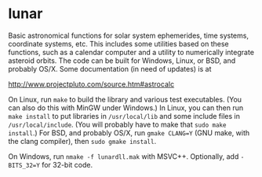 # lunar
Basic astronomical functions for solar system ephemerides,  time systems,
coordinate systems,  etc.  This includes some utilities based on these
functions,  such as a calendar computer and a utility to numerically
integrate asteroid orbits.  The code can be built for Windows,  Linux,
or BSD,  and probably OS/X.  Some documentation (in need of updates) is at

http://www.projectpluto.com/source.htm#astrocalc

On Linux,  run `make` to build the library and various test executables.
(You can also do this with MinGW under Windows.)  In Linux,  you
can then run `make install` to put libraries in `/usr/local/lib` and some
include files in `/usr/local/include`.  (You will probably have to make that
`sudo make install`.)  For BSD,  and probably OS/X,  run `gmake CLANG=Y`
(GNU make,  with the clang compiler),  then `sudo gmake install`.

On Windows,  run `nmake -f lunardll.mak` with MSVC++.  Optionally,  add
`-BITS_32=Y` for 32-bit code.
